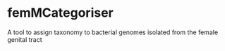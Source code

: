# femMCategoriser
A tool to assign taxonomy to bacterial genomes isolated from the female genital tract
